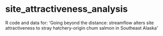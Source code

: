 # site_attractiveness_analysis
R code and data for: 'Going beyond the distance: streamflow alters site attractiveness to stray hatchery-origin chum salmon in Southeast Alaska'
